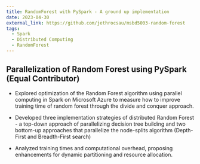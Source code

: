 ```yaml
---
title: RandomForest with PySpark - A ground up implementation
date: 2023-04-30
external_link: https://github.com/jethrocsau/msbd5003-random-forest
tags:
  - Spark
  - Distributed Computing
  - RandomForest
---
```


## Parallelization of Random Forest using PySpark (Equal Contributor)
- Explored optimization of the Random Forest algorithm using parallel computing in Spark on Microsoft Azure to measure how to improve training time of random forest through the divide and conquer approach.

- Developed three implementation strategies of distributed Random Forest - a top-down approach of parallelizing decision tree building and two bottom-up approaches that parallelize the node-splits algorithm (Depth-First and Breadth-First search)

- Analyzed training times and computational overhead, proposing enhancements for dynamic partitioning and resource allocation.


<!--more-->
